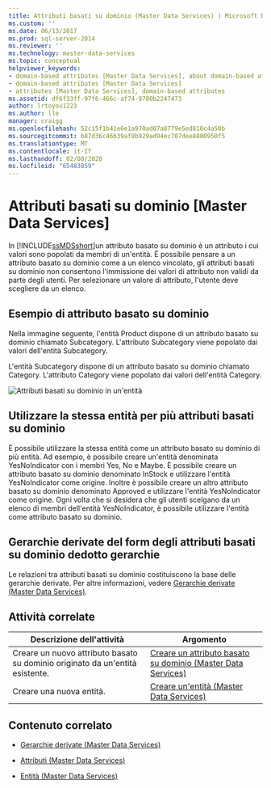 ```yaml
---
title: Attributi basati su dominio (Master Data Services) | Microsoft Docs
ms.custom: ''
ms.date: 06/13/2017
ms.prod: sql-server-2014
ms.reviewer: ''
ms.technology: master-data-services
ms.topic: conceptual
helpviewer_keywords:
- domain-based attributes [Master Data Services], about domain-based attributes
- domain-based attributes [Master Data Services]
- attributes [Master Data Services], domain-based attributes
ms.assetid: df6f33ff-97f6-466c-af74-9780b2247473
author: lrtoyou1223
ms.author: lle
manager: craigg
ms.openlocfilehash: 52c15f1b41e6e1a970ad07a8779e5ed810c4a50b
ms.sourcegitcommit: b87d36c46b39af8b929ad94ec707dee8800950f5
ms.translationtype: MT
ms.contentlocale: it-IT
ms.lasthandoff: 02/08/2020
ms.locfileid: "65483859"
---
```

# <a name="domain-based-attributes-master-data-services"></a>Attributi basati su dominio [Master Data Services]
  In [!INCLUDE[ssMDSshort](../includes/ssmdsshort-md.md)]un attributo basato su dominio è un attributo i cui valori sono popolati da membri di un'entità. È possibile pensare a un attributo basato su dominio come a un elenco vincolato, gli attributi basati su dominio non consentono l'immissione dei valori di attributo non validi da parte degli utenti. Per selezionare un valore di attributo, l'utente deve scegliere da un elenco.  
  
## <a name="domain-based-attribute-example"></a>Esempio di attributo basato su dominio  
 Nella immagine seguente, l'entità Product dispone di un attributo basato su dominio chiamato Subcategory. L'attributo Subcategory viene popolato dai valori dell'entità Subcategory.  
  
 L'entità Subcategory dispone di un attributo basato su dominio chiamato Category. L'attributo Category viene popolato dai valori dell'entità Category.  
  
 ![Attributi basati su dominio in un'entità](../../2014/master-data-services/media/mds-conc-domain-based-attribute-conceptual.gif "Attributi basati su dominio in un'entità")  
  
## <a name="use-same-entity-for-multiple-domain-based-attributes"></a>Utilizzare la stessa entità per più attributi basati su dominio  
 È possibile utilizzare la stessa entità come un attributo basato su dominio di più entità. Ad esempio, è possibile creare un'entità denominata YesNoIndicator con i membri Yes, No e Maybe. È possibile creare un attributo basato su dominio denominato InStock e utilizzare l'entità YesNoIndicator come origine. Inoltre è possibile creare un altro attributo basato su dominio denominato Approved e utilizzare l'entità YesNoIndicator come origine. Ogni volta che si desidera che gli utenti scelgano da un elenco di membri dell'entità YesNoIndicator, è possibile utilizzare l'entità come attributo basato su dominio.  
  
## <a name="domain-based-attributes-form-derived-hierarchies"></a>Gerarchie derivate del form degli attributi basati su dominio dedotto gerarchie  
 Le relazioni tra attributi basati su dominio costituiscono la base delle gerarchie derivate. Per altre informazioni, vedere [Gerarchie derivate &#40;Master Data Services&#41;](derived-hierarchies-master-data-services.md).  
  
## <a name="related-tasks"></a>Attività correlate  
  
|Descrizione dell'attività|Argomento|  
|----------------------|-----------|  
|Creare un nuovo attributo basato su dominio originato da un'entità esistente.|[Creare un attributo basato su dominio &#40;Master Data Services&#41;](../../2014/master-data-services/create-a-domain-based-attribute-master-data-services.md)|  
|Creare una nuova entità.|[Creare un'entità &#40;Master Data Services&#41;](../../2014/master-data-services/create-an-entity-master-data-services.md)|  
  
## <a name="related-content"></a>Contenuto correlato  
  
-   [Gerarchie derivate &#40;Master Data Services&#41;](derived-hierarchies-master-data-services.md)  
  
-   [Attributi &#40;Master Data Services&#41;](../../2014/master-data-services/attributes-master-data-services.md)  
  
-   [Entità &#40;Master Data Services&#41;](../../2014/master-data-services/entities-master-data-services.md)  
  
  
